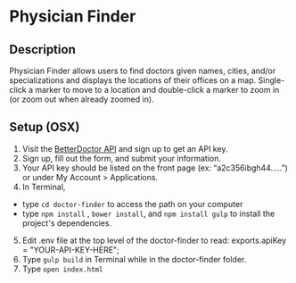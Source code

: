 # Physician Finder #

## Description
Physician Finder allows users to find doctors given names, cities, and/or specializations and displays the locations of their offices on a map.
Single-click a marker to move to a location and double-click a marker to zoom in (or zoom out when already zoomed in).


## Setup (OSX)

1. Visit the [BetterDoctor API](https://developer.betterdoctor.com/) and sign up to get an API key.  
2. Sign up, fill out the form, and submit your information.
3. Your API key should be listed on the front page (ex: “a2c356ibgh44…..”) or under My Account > Applications.
4. In Terminal,
  * type `cd doctor-finder` to access the path on your computer
  * type `npm install` , `bower install`, and `npm install gulp` to install the project's dependencies.
5. Edit .env file at the top level of the doctor-finder to read: exports.apiKey = "YOUR-API-KEY-HERE";
6. Type `gulp build` in Terminal while in the doctor-finder folder.
7. Type `open index.html` 
